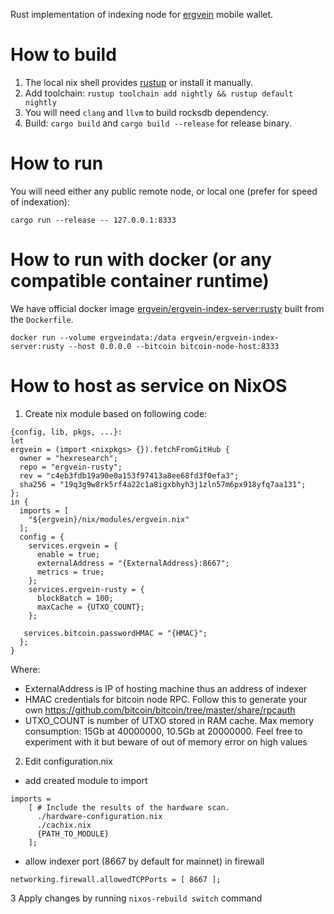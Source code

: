 Rust implementation of indexing node for [ergvein](https://github.com/hexresearch/ergvein) mobile wallet.

# How to build

1. The local nix shell provides [rustup](https://rustup.rs/) or install it manually.
2. Add toolchain: `rustup toolchain add nightly && rustup default nightly`
3. You will need `clang` and `llvm` to build rocksdb dependency.
3. Build: `cargo build` and `cargo build --release` for release binary.

# How to run
You will need either any public remote node, or local one (prefer for speed of indexation):
```
cargo run --release -- 127.0.0.1:8333
```

# How to run with docker (or any compatible container runtime)

We have official docker image [ergvein/ergvein-index-server:rusty](https://hub.docker.com/r/ergvein/ergvein-index-server/tags?page=1&ordering=last_updated&name=rusty) built from the `Dockerfile`.

```
docker run --volume ergveindata:/data ergvein/ergvein-index-server:rusty --host 0.0.0.0 --bitcoin bitcoin-node-host:8333
```
# How to host as service on NixOS
1. Create nix module based on following code:
```
{config, lib, pkgs, ...}:
let
ergvein = (import <nixpkgs> {}).fetchFromGitHub {
  owner = "hexresearch";
  repo = "ergvein-rusty";
  rev = "c4eb3fdb19a90e0a153f97413a8ee68fd3f0efa3";
  sha256 = "19q3g9w8rk5rf4a22c1a8igxbhyh3j1zln57m6px918yfq7aa131";
};
in {
  imports = [
    "${ergvein}/nix/modules/ergvein.nix"
  ];
  config = {
    services.ergvein = {
      enable = true;
      externalAddress = "{ExternalAddress}:8667";
      metrics = true;
    };
    services.ergvein-rusty = {
      blockBatch = 100;
      maxCache = {UTXO_COUNT};
    };
 
   services.bitcoin.passwordHMAC = "{HMAC}";
  };
}
```
Where:
- ExternalAddress is IP of hosting machine thus an address of indexer
- HMAC credentials for bitcoin node RPC. Follow this to generate your own https://github.com/bitcoin/bitcoin/tree/master/share/rpcauth
- UTXO_COUNT is number of UTXO stored in RAM cache. Max memory consumption: 15Gb at 40000000, 10.5Gb at 20000000. Feel free to experiment with it but beware of out of memory error on high values
2. Edit configuration.nix
- add created module to import
```
imports =
    [ # Include the results of the hardware scan.
      ./hardware-configuration.nix
      ./cachix.nix
      {PATH_TO_MODULE}
    ];

```
- allow indexer port (8667 by default for mainnet) in firewall
```
networking.firewall.allowedTCPPorts = [ 8667 ];
```
3 Apply changes by running ```nixos-rebuild switch``` command
